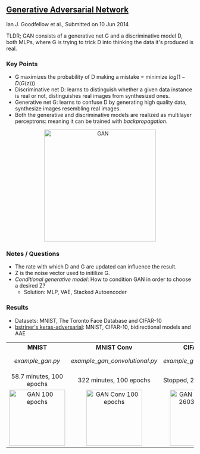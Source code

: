 ## [Generative Adversarial Network](https://arxiv.org/abs/1406.2661)
Ian J. Goodfellow et al., Submitted on 10 Jun 2014

TLDR; GAN consists of a generative net G and a discriminative model D, both MLPs, where G is trying to trick D into thinking the data it's produced is real.

### Key Points
* G maximizes the probability of D making a mistake = minimize $log(1 - D(G(z)))$
* Discriminative net D: learns to distinguish whether a given data instance is real or not, distinguishes real images from synthesized ones.
* Generative net G: learns to confuse D by generating high quality data, synthesize images resembling real images.
* Both the generative and discriminative models are realized as multilayer perceptrons: meaning it can be trained with *backpropagation*.

<p align="center">
<img src="https://github.com/gcunhase/PaperNotes/blob/master/notes/imgs/GAN.png" width="300" alt="GAN">
</p>

### Notes / Questions
* The rate with which D and G are updated can influence the result.
* Z is the noise vector used to initilize G.
* *Conditional generative model*: How to condition GAN in order to choose a desired Z?
  - Solution: MLP, VAE, Stacked Autoencoder
  
### Results
* Datasets: MNIST, The Toronto Face Database and CIFAR-10
* [bstriner's keras-adversarial](https://github.com/bstriner/keras-adversarial): MNIST, CIFAR-10, bidirectional models and AAE


<table align="center"> 
  <tr>
    <td align="center"><b>MNIST</b><p><i>example_gan.py</i></p></td><td align="center"><b>MNIST Conv</b><p><i>example_gan_convolutional.py</i></p></td><td align="center"><b>CIFAR-10</b><p><i>example_gan_cifar10.py</i></p></td>
  </tr>
  <tr>
    <td align="center">58.7 minutes, 100 epochs</td><td align="center">322 minutes, 100 epochs</td><td>Stopped, 2603 epochs</td>
  </tr>
  <tr>
    <td align="center"><img src="https://github.com/gcunhase/PaperNotes/blob/master/notes/imgs/gan_epoch99.png" width="150" alt="GAN 100 epochs"></td><td align="center"><img src="https://github.com/gcunhase/PaperNotes/blob/master/notes/imgs/gan_conv_epoch99.png" width="150" alt="GAN Conv 100 epochs"></td><td align="center"><img src="https://github.com/gcunhase/PaperNotes/blob/master/notes/imgs/gan_cifar10_epoch2602.png" width="150" alt="GAN CIFAR-10 2603 epochs"></td>
  </tr>
</table>


